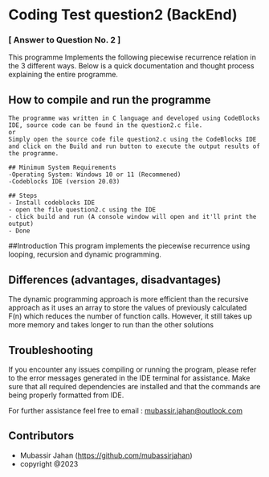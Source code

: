 # Coding Test question2 (BackEnd) 

### [ Answer to Question No. 2 ]
This programme Implements the following piecewise recurrence relation in the 3 different ways.
Below is a quick documentation and thought process explaining the entire programme.

## How to compile and run the programme
    The programme was written in C language and developed using CodeBlocks IDE, source code can be found in the question2.c file.
    or
    Simply open the source code file question2.c using the CodeBlocks IDE and click on the Build and run button to execute the output results of the programme.

    ## Minimum System Requirements
    -Operating System: Windows 10 or 11 (Recommened)
    -Codeblocks IDE (version 20.03)

    ## Steps
    - Install codeblocks IDE
    - open the file question2.c using the IDE
    - click build and run (A console window will open and it'll print the output)
    - Done

##Introduction
This program implements the piecewise recurrence using looping, recursion and dynamic programming.


## Differences (advantages, disadvantages)
The dynamic programming approach is more efficient than the recursive approach as it uses an array to store the values of previously calculated F(n)
which reduces the number of function calls. However, it still takes up more memory and takes longer to run than the other solutions

## Troubleshooting

If you encounter any issues compiling or running the program, please refer to the error messages generated in the IDE terminal for assistance. Make sure that all required dependencies are installed and that the commands are being properly formatted from IDE.     

For further assistance feel free to email : mubassir.jahan@outlook.com

## Contributors

- Mubassir Jahan (https://github.com/mubassirjahan)
- copyright @2023

